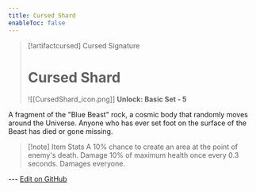 ```yaml
---
title: Cursed Shard
enableToc: false
---
```

> [!artifactcursed] Cursed Signature
>
> # Cursed Shard
>
> ![[CursedShard_icon.png]]
> **Unlock: Basic Set - 5** 

A fragment of the "Blue Beast" rock, a cosmic body that randomly moves around the Universe. Anyone who has ever set foot on the surface of the Beast has died or gone missing.

> [!note] Item Stats
> A 10% chance to create an area at the point of enemy's death. Damage 10% of maximum health once every 0.3 seconds. Damages everyone.

--- [Edit on GitHub](https://github.com/Mondrethos/gatekeeperwiki/edit/main/content/Artifacts/CursedShard.md)
